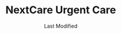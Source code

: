---
layout: location-page
date: Last Modified
description: "Local COVID-19 testing is available at NextCare Urgent Care in Casa Grande, Arizona, USA."
permalink: "locations/arizona/casa-grande/nextcare-urgent-care/"
tags:
  - locations
  - arizona
title: NextCare Urgent Care
uniqueName: nextcare-urgent-care
state: Arizona
stateAbbr: AZ
hood: "Casa Grande"
address: "1683 E Florence Blvd"
city: "Casa Grande"
zip: "85122"
zipsNearby: "85117 85118 85119 85120 85178 85190 85323 85338 85392 85395 85326 85122 85123 85130 85193 85194 85329 85224 85225 85226 85244 85246 85248 85249 85286 85128 85652 85335 85131 85132 85233 85234 85295 85296 85297 85298 85299 85301 85302 85303 85304 85305 85306 85307 85308 85309 85310 85311 85312 85318 85135 85236 85137 85339 85340 85653 85658 85138 85139 85201 85202 85203 85204 85205 85206 85207 85208 85209 85210 85211 85212 85213 85214 85215 85216 85274 85275 85277 85539 85623 85345 85380 85381 85382 85385 85001 85002 85003 85004 85005 85006 85007 85008 85009 85010 85011 85012 85013 85014 85015 85016 85017 85018 85019 85020 85021 85022 85023 85024 85025 85026 85027 85028 85029 85030 85031 85032 85033 85034 85035 85036 85037 85038 85039 85040 85041 85042 85043 85044 85045 85046 85048 85050 85051 85053 85054 85055 85060 85061 85062 85063 85064 85065 85066 85067 85068 85069 85070 85071 85072 85073 85074 85075 85076 85078 85079 85080 85082 85083 85097 85098 85141 85127 85140 85142 85143 85145 85654 85121 85147 85250 85251 85252 85253 85254 85255 85256 85257 85258 85259 85260 85261 85263 85264 85266 85267 85268 85269 85271 85172 85351 85372 85378 85379 85173 85280 85281 85282 85283 85284 85285 85287 85353 85704 85735 85737 85739 85740 85741 85742 85743 85745 85752 85755 85191 85355 85363 85077 85096 85099 85217 85218 85219 85220 85221 85222 85223 85227 85228 85230 85231 85232 85235 85237 85238 85239 85240 85241 85242 85243 85245 85247 85272 85273 85278 85279 85289 85290 85291 85292 85293 85294 85313" 
mapUrl: "http://maps.apple.com/?q=NextCare+Urgent+Care&address=1683+E+Florence+Blvd,Casa+Grande,Arizona,85122"
locationType: Drive-thru
phone: "520-876-0800"
website: "https://nextcare.com/curbside/"
onlineBooking: true
closed: undefined
closedUpdate: June 30th, 2020
notes: "For individuals with symptoms."
days: Weekdays
hours: 8AM-8PM
altDays: Weekends
altHours: 8AM-4PM
ctaMessage: Schedule a test
ctaUrl: "https://nextcare.com/curbside/"
---